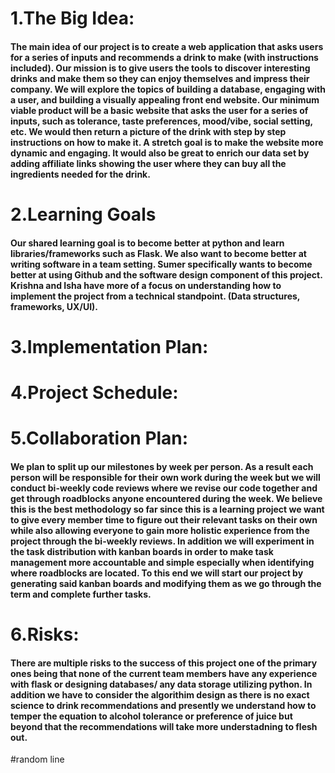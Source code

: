 
# 1.The Big Idea: 

#### The main idea of our project is to create a web application that asks users for a series of inputs and recommends a drink to make (with instructions included). Our mission is to give users the tools to discover interesting drinks and make them so they can enjoy themselves and impress their company. We will explore the topics of building a database, engaging with a user, and building a visually appealing front end website. Our minimum viable product will be a basic website that asks the user for a series of inputs, such as tolerance, taste preferences, mood/vibe, social setting, etc. We would then return a picture of the drink with step by step instructions on how to make it. A stretch goal is to make the website more dynamic and engaging. It would also be great to enrich our data set by adding affiliate links showing the user where they can buy all the ingredients needed for the drink.


# 2.Learning Goals

#### Our shared learning goal is to become better at python and learn libraries/frameworks such as Flask. We also want to become better at writing software in a team setting. Sumer specifically wants to become better at using Github and the software design component of this project. Krishna and Isha have more of a focus on understanding how to implement the project from a technical standpoint. (Data structures, frameworks, UX/UI).

# 3.Implementation Plan:

# 4.Project Schedule:

# 5.Collaboration Plan:

#### We plan to split up our milestones by week per person. As a result each person will be responsible for their own work during the week but we will conduct bi-weekly code reviews where we revise our code together and get through roadblocks anyone encountered during the week. We believe this is the best methodology so far since this is a learning project we want to give every member time to figure out their relevant tasks on their own while also allowing everyone to gain more holistic experience from the project through the bi-weekly reviews. In addition we will experiment in the task distribution with kanban boards in order to make task management more accountable and simple especially when identifying where roadblocks are located. To this end we will start our project by generating said kanban boards and modifying them as we go through the term and complete further tasks. 

# 6.Risks:

#### There are multiple risks to the success of this project one of the primary ones being that none of the current team members have any experience with flask or designing databases/ any data storage utilizing python. In addition we have to consider the algorithim design as there is no exact science to drink recommendations and presently we understand how to temper the equation to alcohol tolerance or preference of juice but beyond that the recommendations will take more understadning to flesh out.


#random line 

